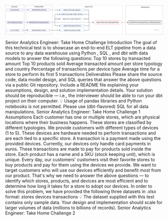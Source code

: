 
![alt text](image.png)

Senior Analytics Engineer: Take Home Challenge
Introduction
The goal of this technical test is to showcase an end-to-end
ELT
pipeline from a data source to any data warehouse using
Python
,
SQL
, and
dbt
with data models to answer the following questions:
Top 10 stores by transacted amount
Top 10 products sold
Average transacted amount per store typology and country
Percentage of transactions per device type
Average time for a store to perform its first 5 transactions
Deliverables
Please share the source code, data model design, and
SQL
queries that answer the above questions via a
public
Git repository.
Include a
README
file explaining your assumptions, design, and solution implementation details.
Your solution should be reproducible — i.e., the interviewer should be able to run your
dbt
project on their computer.
💡
Usage of pandas libraries and Python notebooks is not permitted. Please use (dbt-flavored) SQL for all data manipulations.
Senior Analytics Engineer: Take Home Challenge 1
Assumptions
Each customer has one or multiple stores, which are physical locations where their business happens. These stores are classified by different typologies.
We provide customers with different types of devices (1 to 5). These devices are hardware needed to perform transactions and are each tied to a specific store.
A transaction is a payment made using the provided devices. Currently, our devices only handle card payments in euros. These transactions are made to pay for products sold inside the store. Each product has a name and a SKU (stock keeping unit), which is unique.
Every day, our customers' customers visit their favorite stores to buy products and pay for them using the devices we provide.
We want to target customers who will use our devices efficiently and benefit most from our product. That's why we need to answer the above questions — to identify which stores, products, and devices are most efficient and to determine how long it takes for a store to adopt our devices. In order to solve this problem, we have provided the following three datasets in
.xlsx
format:
stores
devices
transactions
💡
The dataset supplied with this test contains only sample data. Your design and implementation should scale for larger volumes of data (millions to billions of records).
Senior Analytics Engineer: Take Home Challenge 2